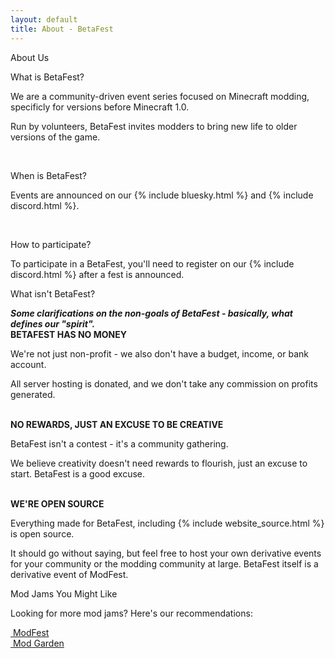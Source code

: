```yaml
---
layout: default
title: About - BetaFest
---
```

<div class="container">
  <span class="title-text-2">About Us</span>
  <div class="card text-card">
    <p class="title-text-3">What is BetaFest?</p>
    <p>We are a community-driven event series focused on Minecraft modding, specificly for versions before Minecraft 1.0.</p>
	<p>Run by volunteers, BetaFest invites modders to bring new life to older versions of the game.</p>
	<br />
	<p class="title-text-3">When is BetaFest?</p>
	<p>Events are announced on our {% include bluesky.html %} and {% include discord.html %}.</p>
    <br />
    <p class="title-text-3">How to participate?</p>
	<p>To participate in a BetaFest, you'll need to register on our {% include discord.html %} after a fest is announced.</p>
  </div>
  <div class="card text-card">
    <p class="title-text-3">What isn't BetaFest?</p>
	<div class="card quote-card">
		<b><em>Some clarifications on the non-goals of BetaFest - basically, what defines our "spirit".</em></b>
	</div>
    <b>BETAFEST HAS NO MONEY</b>
	<p>We're not just non-profit - we also don't have a budget, income, or bank account.</p>
	<p>All server hosting is donated, and we don't take any commission on profits generated.</p> 
	<br />
    <b>NO REWARDS, JUST AN EXCUSE TO BE CREATIVE</b>
	<p>BetaFest isn't a contest - it's a community gathering.</p>
	<p>We believe creativity doesn't need rewards to flourish, just an excuse to start. BetaFest is a good excuse.</p>
	<br />
    <b>WE'RE OPEN SOURCE</b>
	<p>Everything made for BetaFest, including {% include website_source.html %} is open source.</p>
	<p>It should go without saying, but feel free to host your own derivative events for your community or the modding community at large. BetaFest itself is a derivative event of ModFest.</p>
  </div>
  <div class="card text-card">
    <p class="title-text-3">Mod Jams You Might Like</p>
	<p>Looking for more mod jams? Here's our recommendations:</p>
	<div class="link-container modfest">
	  <a href="https://modfest.net" class="link-link" aria-label="ModFest">
        <img src="https://modfest.net/assets/logo/modfest.svg" class="link-logo" alt="">
        <span class="link-text modfest">ModFest</span>
      </a>
	</div>
	<div class="link-container modgarden">
      <a href="https://modgarden.net" class="link-link" aria-label="Mod Garden">
        <img src="https://modgarden.net/images/icon/generic.png" class="link-logo" alt="">
        <span class="link-text modgarden">Mod Garden</span>
      </a>
	</div>
  </div>
</div>